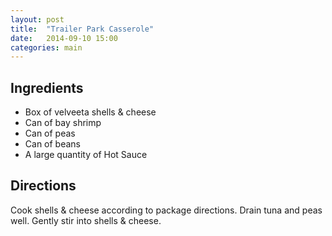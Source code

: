 ```yaml
---
layout: post
title:  "Trailer Park Casserole"
date:   2014-09-10 15:00
categories: main
---
```




## Ingredients
- Box of velveeta shells & cheese
- Can of bay shrimp
- Can of peas
- Can of beans
- A large quantity of Hot Sauce

## Directions

Cook shells & cheese according to package directions. Drain tuna and peas well. Gently stir into shells & cheese.
